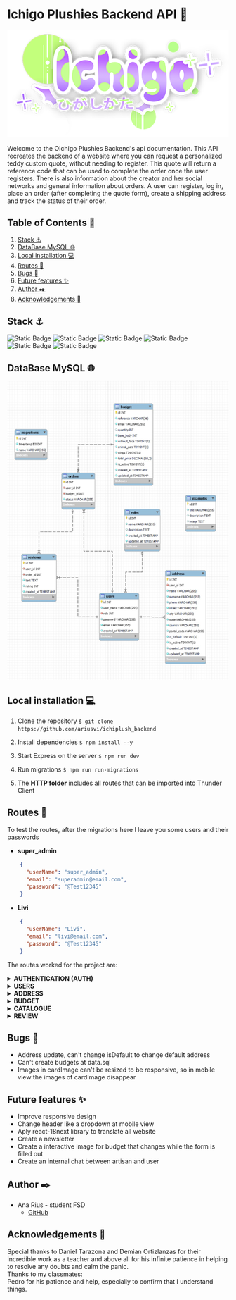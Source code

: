 # Ichigo Plushies Backend API 🧸
![ichigo_logo](./src/img/ichigo_logo.png)

Welcome to the OIchigo Plushies Backend's api documentation. This API recreates the backend of a website where you can request a personalized teddy custom quote, without needing to register. This quote will return a reference code that can be used to complete the order once the user registers.
There is also information about the creator and her social networks and general information about orders.
A user can register, log in, place an order (after completing the quote form), create a shipping address and track the status of their order.

## Table of Contents 📂
<ol>
<li><a href="#stack-⚓">Stack ⚓</a></li>
<li><a href="#database-mysql-🌐">DataBase MySQL 🌐</a></li>
<li><a href="#local-installation-💻">Local installation 💻</a></li>
<li><a href="#routes-👾">Routes 👾</a></li>
<li><a href="#Bugs-🐜">Bugs 🐜</a></li>
<li><a href="#Future-features-✨">Future features ✨</a></li>
<li><a href="#author-✒️">Author ✒️</a></li>
<li><a href="#acknowledgements-🙏">Acknowledgements 🙏</a></li>
</ol>

## Stack ⚓
![Static Badge](https://img.shields.io/badge/TypeScript%20-%20blue)
![Static Badge](https://img.shields.io/badge/Express%20JS%20%20-%20black)
![Static Badge](https://img.shields.io/badge/MySQL%20%20-%20lightblue)
![Static Badge](https://img.shields.io/badge/NODE%20JS%20%20-%20green)
![Static Badge](https://img.shields.io/badge/JavaScript%20%20-%20orange)
![Static Badge](https://img.shields.io/badge/JWT%20(JSON%20Web%20Tokens)%20%20-%20purple)


## DataBase MySQL 🌐
![database_image](./src/img/database.JPG)

## Local installation 💻
1. Clone the repository
 ` $ git clone https://github.com/ariusvi/ichiplush_backend `
2. Install dependencies
 ``` $ npm install --y ``` 
3. Start Express on the server
 ``` $ npm run dev ```
4. Run migrations
 ``` $ npm run run-migrations ``` 

5. The <b>HTTP folder</b> includes all routes that can be imported into Thunder Client

## Routes 👾
To test the routes, after the migrations here I leave you some users and their passwords

- **super_admin** 
```json
    {
      "userName": "super_admin",
      "email": "superadmin@email.com",
      "password": "@Test12345"
    }
```

- **Livi** 
```json
    {
      "userName": "Livi",
      "email": "livi@email.com",
      "password": "@Test12345"
    }
```



The routes worked for the project are:

<details>
  <summary><B>AUTHENTICATION (AUTH)</B></summary>

### Register
- **URL:** `/api/auth/register`
- **Method:** `POST`
- **Body Parameters:**
  - `userName`: String, required, must be between 3 and 25 characters. It can include letters, numbers, and underscores.
  - `email`: String, required, must be a valid email address.
  - `password`: String, required, must be between 10 and 30 characters, and include at least one uppercase letter, one number, and one special character
- **Example:**
  - **Request:**
    ```http
    POST /api/auth/register
    ```
    **Body:**
    ```json
    {
      "userName": "username",
      "email": "email@email.com",
      "password": "@Test12345"
    }
    ```


### Login

- **URL:** `/api/auth/login`
- **Method:** `POST`
- **Body Parameters:**
  - `email`: String, required, must be a valid email address.
  - `password`: String, required
- **Example:**
  - **Request:**
    ```http
    POST /api/auth/login
    ```
    **Body:**
    ```json
    {
      "email": "livi@email.com",
      "password": "@Test12345"
    }
    ```
</details>


<details>
  <summary><B>USERS</B></summary>

User routes include:


### Get Users

- **URL:** `/api/users`
- **Method:** `GET`
- **Headers:** `Authorization: Bearer <token>`
- **Middleware:** `auth`, `isSuperAdmin`


### Get User Profile

- **URL:** `/api/users/profile`
- **Method:** `GET`
- **Headers:** `Authorization: Bearer <token>`
- **Middleware:** `auth`


### Update User Profile

- **URL:** `/api/users/profile`
- **Method:** `PUT`
- **Headers:** `Authorization: Bearer <token>`
- **Middleware:** `auth`
- **Body Parameters:**
  - `userName`: String, optional

- **Example:**
  - **Request:**
    ```http
    PUT /api/users/profile
    ```
    **Body:**
    ```json
    {
      "userName": "newUsername",
    }
    ```


### Delete User

- **URL:** `/api/users/delete`
- **Method:** `DELETE`
- **Headers:** `Authorization: Bearer <token>`
- **Middleware:** `auth`, `isSuperAdmin`
- **Body Parameters:**
  - `id`: Number, required
- **Example:**
  - **Request:**
    ```http
    DELETE /api/users/delete
    ```
    **Body:**
    ```json
    {
      "id": 7
    }
    ```
</details>

<details>
  <summary><B>ADDRESS</B></summary>
Address routes include:

### Create Address
- **URL:** `/api/address/create`
- **Method:** `POST`
- **Auth required:** Yes
- **Body Parameters:**
    ```json
    {
  "title": "[string]",
  "name": "[string]",
  "surname": "[string]",
  "phone": "[string]",
  "street": "[string]",
  "city": "[string]",
  "state": "[string]",
  "country": "[string]",
  "postalCode": "[string]",
  "isDefault": "[boolean]"
    }

### Get Address
- **URL:** `/api/address`
- **Method:** `GET`
- **Auth required:** Yes

### Update Address
- **URL:** `/api/address`
- **Method:** `PUT`
- **Auth required:** Yes
- **Body Parameters:**
    ```json
    {
  "title": "[string]",
  "name": "[string]",
  "surname": "[string]",
  "phone": "[string]",
  "street": "[string]",
  "city": "[string]",
  "state": "[string]",
  "country": "[string]",
  "postalCode": "[string]",
  "isDefault": "[boolean]"
    }

### Delete Address
- **URL:** `/api/address`
- **Method:** `DELETE`
- **Auth required:** Yes
- **Body Parameters:**
    ```json
    {
    "id": "[string]"
    }

### Get Default Address
- **URL:** `/api/address/default`
- **Method:** `PUT`
- **Auth required:** Yes
</details>


<details>
  <summary><B>BUDGET</B></summary>
Budget routes include:


### Create Budget
- **URL:** `/api/budget/new`
- **Method:** `POST`
- **Body Parameters:**
    ```json
    {
    "email": "[string]",
    "withoutFace": "[boolean]",
    "animalEars": "[boolean]",
    "wings": "[boolean]",
    "quantity": "[number]"
        }

### Get Budget
- **URL:** `/api/budget/`
- **Method:** `GET`
- **Auth required:** Yes
- **Body Parameters:**

    ```json
    {
    "reference": "[string]"
    }
</details>


<details>
  <summary><B>CATALOGUE</B></summary>

Catalogue routes include:

### Create Item
- **URL:** `/api/catalogue/`
- **Method:** `POST`
- **Auth required:** Yes
- **Middleware:** SuperAdmin
- **Body Parameters:**
```json
{
    "title": "[string]",
    "description": "[string]",
    "image": "[string]"
}
```


### Create Item
- **URL:** `/api/catalogue/`
- **Method:** `PUT`
- **Auth required:** Yes
- **Middleware:** SuperAdmin
- **Body Parameters:**
```json
{
  "itemId": "[string]",
  "title": "[string]",
  "description": "[string]",
  "image": "[string]"
}
```

### Delete Item
- **URL:** `/api/catalogue/`
- **Method:** `DELETE`
- **Auth required:** Yes
- **Middleware:** SuperAdmin
- **Body Parameters:**
```json
{
  "itemId": "[string]",
}
```

### Create Order
- **URL:** `/api/order/create`
- **Method:** `POST`
- **Auth required:** Yes
- **Body Parameters:**
```json
{
  "reference": "1d8b13c0-0f9b-11ef-8ae3-0242ac110002"
}
```
Note: create first a new budget and copy that reference to create Order

### Update Order
- **URL:** `/api/order/update`
- **Method:** `PUT`
- **Auth required:** Yes
- **Middleware:** SuperAdmin
- **Body Parameters:**
```json
{
  "orderId": "[string]",
  "status": "[string]"
}
```

### Get Orders
- **URL:** `/api/order`
- **Method:** `GET`
- **Auth required:** Yes
</details>



<details>
  <summary><B>REVIEW</B></summary>

Review routes include:

### Create Review
- **URL:** `/api/review/create/`
- **Method:** `POST`
- **Auth required:** Yes
- **Body Parameters:**
```json
{
  "orderId": "[string]",
  "text": "[string]",
  "rating": "[number]"
}
```

### Get Review
- **URL:** `/api/review`
- **Method:** `GET`



### Delete Review
- **URL:** `/api/review/`
- **Method:** `DELETE`
- **Auth required:** Yes
- **Middleware:** SuperAdmin
- **Body Parameters:**
```json
{
  "reviewId": "[string]",
}
```
</details>

## Bugs 🐜
- Address update, can't  change isDefault to change default address
- Can't create budgets at data.sql
- Images in cardImage can't be resized to be responsive, so in mobile view the images of cardImage disappear

## Future features ✨
- Improve responsive design<br>
- Change header like a dropdown at mobile view
- Aply react-18next library to translate all website
- Create a newsletter
- Create a interactive image for budget that changes while the form is filled out
- Create an internal chat between artisan and user

## Author ✒️
* Ana Rius - student FSD
    * [GitHub](https://github.com/ariusvi)

## Acknowledgements 🙏
Special thanks to Daniel Tarazona and Demian Ortizlanzas for their incredible work as a teacher and above all for his infinite patience in helping to resolve any doubts and calm the panic.<br>
Thanks to my classmates:<br>
Pedro for his patience and help, especially to confirm that I understand things.<br>
